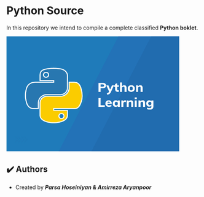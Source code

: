 # Python Source

In this repository we intend to compile a complete classified **Python boklet**.

<img src="assets\images\python.jpg" alt="python" style="width:450px; height:300px">

## :heavy_check_mark: Authors

-   Created by ***Parsa Hoseiniyan & Amirreza Aryanpoor***
